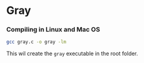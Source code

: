 # Gray

### Compiling in Linux and Mac OS
```bash
gcc gray.c -o gray -lm
```

This wil create the ```gray``` executable in the root folder.

